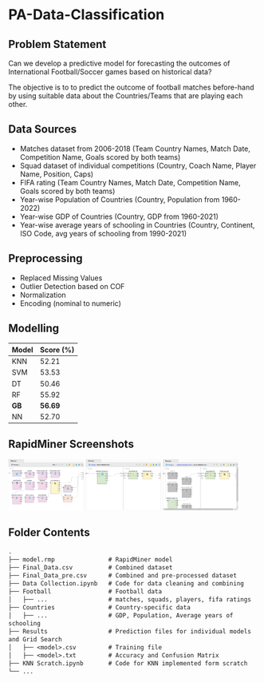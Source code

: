 # PA-Data-Classification
## Problem Statement
Can we develop a predictive model for forecasting the outcomes of International Football/Soccer games based on historical data?

The objective is to to predict the outcome of football matches before-hand by using suitable data about the Countries/Teams that are playing each other.

## Data Sources
- Matches dataset from 2006-2018 (Team Country Names, Match Date, Competition Name, Goals scored by both teams)
- Squad dataset of individual competitions (Country, Coach Name, Player Name, Position, Caps)
- FIFA rating  (Team Country Names, Match Date, Competition Name, Goals scored by both teams)
- Year-wise Population of Countries (Country, Population from 1960-2022)
- Year-wise GDP of Countries (Country, GDP from 1960-2021)
- Year-wise average years of schooling in Countries (Country, Continent, ISO Code, avg years of schooling from 1990-2021)

## Preprocessing
- Replaced Missing Values
- Outlier Detection based on COF
- Normalization
- Encoding (nominal to numeric)

## Modelling
|Model   | Score (%)|
|-------- |-----------|
|KNN      |52.21|
|SVM      |53.53|
|DT       |50.46|
|RF       |55.92|
|**GB**   |**56.69**|
|NN       |52.70|
## RapidMiner Screenshots
<div style="width:100">
  <img src="Results/Screenshot 2023-11-11 230947.png" width="30%" />
  <img src="Results/Screenshot 2023-11-11 231003.png" width="30%" />
  <img src="Results/Screenshot 2023-11-11 231023.png" width="30%" />
</p>
  
## Folder Contents
    .
    ├── model.rmp               # RapidMiner model
    ├── Final_Data.csv          # Combined dataset
    ├── Final_Data_pre.csv      # Combined and pre-processed dataset
    ├── Data Collection.ipynb   # Code for data cleaning and combining
    ├── Football                # Football data
    │   ├── ...                 # matches, squads, players, fifa ratings
    ├── Countries               # Country-specific data
    │   ├── ...                 # GDP, Population, Average years of schooling
    ├── Results                 # Prediction files for individual models and Grid Search
    │   ├── <model>.csv         # Training file
    │   ├── <model>.txt         # Accuracy and Confusion Matrix
    ├── KNN Scratch.ipynb       # Code for KNN implemented form scratch
    └── ...
